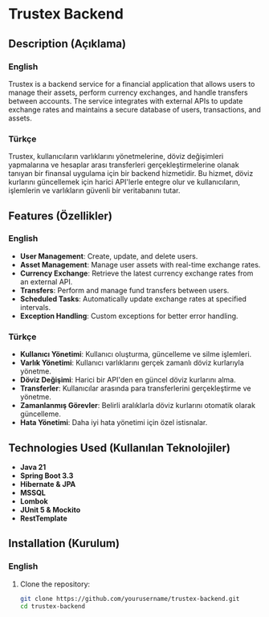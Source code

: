 # Trustex Backend

## Description (Açıklama)

### English
Trustex is a backend service for a financial application that allows users to manage their assets, perform currency exchanges, and handle transfers between accounts. The service integrates with external APIs to update exchange rates and maintains a secure database of users, transactions, and assets.

### Türkçe
Trustex, kullanıcıların varlıklarını yönetmelerine, döviz değişimleri yapmalarına ve hesaplar arası transferleri gerçekleştirmelerine olanak tanıyan bir finansal uygulama için bir backend hizmetidir. Bu hizmet, döviz kurlarını güncellemek için harici API'lerle entegre olur ve kullanıcıların, işlemlerin ve varlıkların güvenli bir veritabanını tutar.

## Features (Özellikler)

### English
- **User Management**: Create, update, and delete users.
- **Asset Management**: Manage user assets with real-time exchange rates.
- **Currency Exchange**: Retrieve the latest currency exchange rates from an external API.
- **Transfers**: Perform and manage fund transfers between users.
- **Scheduled Tasks**: Automatically update exchange rates at specified intervals.
- **Exception Handling**: Custom exceptions for better error handling.

### Türkçe
- **Kullanıcı Yönetimi**: Kullanıcı oluşturma, güncelleme ve silme işlemleri.
- **Varlık Yönetimi**: Kullanıcı varlıklarını gerçek zamanlı döviz kurlarıyla yönetme.
- **Döviz Değişimi**: Harici bir API'den en güncel döviz kurlarını alma.
- **Transferler**: Kullanıcılar arasında para transferlerini gerçekleştirme ve yönetme.
- **Zamanlanmış Görevler**: Belirli aralıklarla döviz kurlarını otomatik olarak güncelleme.
- **Hata Yönetimi**: Daha iyi hata yönetimi için özel istisnalar.

## Technologies Used (Kullanılan Teknolojiler)

- **Java 21**
- **Spring Boot 3.3**
- **Hibernate & JPA**
- **MSSQL**
- **Lombok**
- **JUnit 5 & Mockito**
- **RestTemplate**

## Installation (Kurulum)

### English
1. Clone the repository:
   ```bash
   git clone https://github.com/yourusername/trustex-backend.git
   cd trustex-backend
